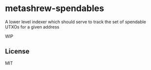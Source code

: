 # metashrew-spendables

A lower level indexer which should serve to track the set of spendable UTXOs for a given address

WIP

## License

MIT

